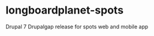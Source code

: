 longboardplanet-spots
=====================

Drupal 7 Drupalgap release for spots web and mobile app
